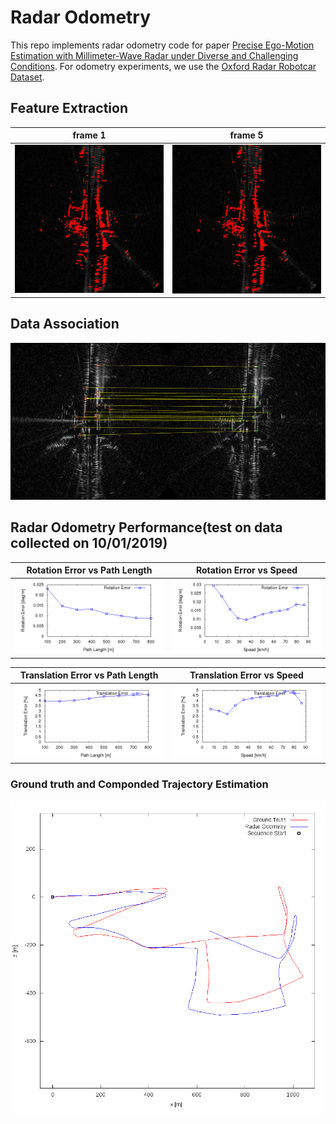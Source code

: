 # Radar Odometry

This repo implements radar odometry code for paper [Precise Ego-Motion Estimation with Millimeter-Wave Radar
under Diverse and Challenging Conditions](https://www.google.com/url?sa=t&rct=j&q=&esrc=s&source=web&cd=&cad=rja&uact=8&ved=2ahUKEwji6qLu88LuAhWjFTQIHW85BqMQFjACegQIARAC&url=https%3A%2F%2Fori.ox.ac.uk%2Fmedia%2F5535%2F2018icra_cen.pdf&usg=AOvVaw3V3-M2y-G6erdox6S1aw6j). For odometry experiments, we use the [Oxford Radar Robotcar Dataset](https://oxford-robotics-institute.github.io/radar-robotcar-dataset/). 

## Feature Extraction
frame 1             |  frame 5
:-------------------------:|:-------------------------:
![frame1](./demo_pics/f1.png)  |  ![frame2](./demo_pics/f2.png)

## Data Association
![data_association](./demo_pics/data_association.png)

## Radar Odometry Performance(test on data collected on 10/01/2019)
Rotation Error vs Path Length             |  Rotation Error vs Speed
:-------------------------:|:-------------------------:
![frame1](./demo_pics/00_rl.png)  |  ![frame2](./demo_pics/00_rs.png)

Translation Error vs Path Length             |  Translation Error vs Speed
:-------------------------:|:-------------------------:
![frame1](./demo_pics/00_tl.png)  |  ![frame2](./demo_pics/00_ts.png)

### Ground truth and Componded Trajectory Estimation
![data_association](./demo_pics/00.png)
